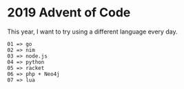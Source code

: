 # 2019 Advent of Code

This year, I want to try using a different language every day.

```
01 => go
02 => nim
03 => node.js
04 => python
05 => racket
06 => php + Neo4j
07 => lua
```
